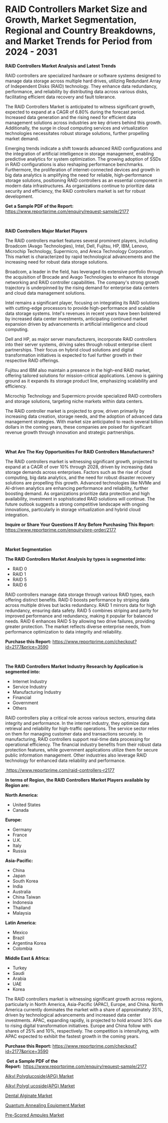 <p><h1>RAID Controllers Market Size and Growth, Market Segmentation, Regional and Country Breakdowns, and Market Trends for Period from 2024 -  2031</h1></p><p><strong>RAID Controllers Market Analysis and Latest Trends</strong></p>
<p><p>RAID controllers are specialized hardware or software systems designed to manage data storage across multiple hard drives, utilizing Redundant Array of Independent Disks (RAID) technology. They enhance data redundancy, performance, and reliability by distributing data across various disks, facilitating efficient data recovery and fault tolerance.</p><p>The RAID Controllers Market is anticipated to witness significant growth, expected to expand at a CAGR of 6.80% during the forecast period. Increased data generation and the rising need for efficient data management solutions across industries are key drivers behind this growth. Additionally, the surge in cloud computing services and virtualization technologies necessitates robust storage solutions, further propelling market demand.</p><p>Emerging trends indicate a shift towards advanced RAID configurations and the integration of artificial intelligence in storage management, enabling predictive analytics for system optimization. The growing adoption of SSDs in RAID configurations is also reshaping performance benchmarks. Furthermore, the proliferation of internet-connected devices and growth in big data analytics is amplifying the need for reliable, high-performance storage solutions, positioning RAID controllers as an essential component in modern data infrastructures. As organizations continue to prioritize data security and efficiency, the RAID controllers market is set for robust development.</p></p>
<p><strong>Get a Sample PDF of the Report:&nbsp;</strong> <a href="https://www.reportprime.com/enquiry/request-sample/2177?utm_campaign=1733&utm_medium=2&utm_source=Github&utm_content=ia&utm_term=28102024&utm_id=raid-controllers">https://www.reportprime.com/enquiry/request-sample/2177</a></p>
<p>&nbsp;</p>
<p><strong>RAID Controllers Major Market Players</strong></p>
<p><p>The RAID controllers market features several prominent players, including Broadcom (Avago Technologies), Intel, Dell, Fujitsu, HP, IBM, Lenovo, Microchip Technology, Supermicro, and Areca Technology Corporation. This market is characterized by rapid technological advancements and the increasing need for robust data storage solutions.</p><p>Broadcom, a leader in the field, has leveraged its extensive portfolio through the acquisition of Brocade and Avago Technologies to enhance its storage networking and RAID controller capabilities. The company's strong growth trajectory is underpinned by the rising demand for enterprise data centers and cloud data management solutions.</p><p>Intel remains a significant player, focusing on integrating its RAID solutions with cutting-edge processors to provide high-performance and scalable data storage systems. Intel's revenues in recent years have been bolstered by increased data center investments, anticipating continued market expansion driven by advancements in artificial intelligence and cloud computing.</p><p>Dell and HP, as major server manufacturers, incorporate RAID controllers into their server systems, driving sales through robust enterprise client partnerships. Their focus on hybrid cloud solutions and digital transformation initiatives is expected to fuel further growth in their respective RAID offerings.</p><p>Fujitsu and IBM also maintain a presence in the high-end RAID market, offering tailored solutions for mission-critical applications. Lenovo is gaining ground as it expands its storage product line, emphasizing scalability and efficiency.</p><p>Microchip Technology and Supermicro provide specialized RAID controllers and storage solutions, targeting niche markets within data centers.</p><p>The RAID controller market is projected to grow, driven primarily by increasing data creation, storage needs, and the adoption of advanced data management strategies. With market size anticipated to reach several billion dollars in the coming years, these companies are poised for significant revenue growth through innovation and strategic partnerships.</p></p>
<p>&nbsp;</p>
<p><strong>What Are The Key Opportunities For RAID Controllers Manufacturers?</strong></p>
<p><p>The RAID controllers market is witnessing significant growth, projected to expand at a CAGR of over 10% through 2028, driven by increasing data storage demands across enterprises. Factors such as the rise of cloud computing, big data analytics, and the need for robust disaster recovery solutions are propelling this growth. Advanced technologies like NVMe and AI-driven analytics are enhancing performance and reliability, further boosting demand. As organizations prioritize data protection and high availability, investment in sophisticated RAID solutions will continue. The future outlook suggests a strong competitive landscape with ongoing innovations, particularly in storage virtualization and hybrid cloud integration.</p></p>
<p><strong>Inquire or Share Your Questions If Any Before Purchasing This Report:</strong> <a href="https://www.reportprime.com/enquiry/pre-order/2177?utm_campaign=1733&utm_medium=2&utm_source=Github&utm_content=ia&utm_term=28102024&utm_id=raid-controllers">https://www.reportprime.com/enquiry/pre-order/2177</a></p>
<p>&nbsp;</p>
<p><strong>Market Segmentation</strong></p>
<p><strong>The RAID Controllers Market Analysis by types is segmented into:</strong></p>
<p><ul><li>RAID 0</li><li>RAID 1</li><li>RAID 5</li><li>RAID 6</li></ul></p>
<p><p>RAID controllers manage data storage through various RAID types, each offering distinct benefits. RAID 0 boosts performance by striping data across multiple drives but lacks redundancy. RAID 1 mirrors data for high redundancy, ensuring data safety. RAID 5 combines striping and parity for improved performance and redundancy, making it popular for balanced needs. RAID 6 enhances RAID 5 by allowing two drive failures, providing greater protection. The market reflects diverse enterprise needs, from performance optimization to data integrity and reliability.</p></p>
<p><strong>Purchase this Report:&nbsp;</strong><a href="https://www.reportprime.com/checkout?id=2177&price=3590&utm_campaign=1733&utm_medium=2&utm_source=Github&utm_content=ia&utm_term=28102024&utm_id=raid-controllers">https://www.reportprime.com/checkout?id=2177&price=3590</a></p>
<p>&nbsp;</p>
<p><strong>The RAID Controllers Market Industry Research by Application is segmented into:</strong></p>
<p><ul><li>Internet Industry</li><li>Service Industry</li><li>Manufacturing Industry</li><li>Financial</li><li>Government</li><li>Others</li></ul></p>
<p><p>RAID controllers play a critical role across various sectors, ensuring data integrity and performance. In the internet industry, they optimize data retrieval and reliability for high-traffic operations. The service sector relies on them for managing customer data and transactions securely. In manufacturing, RAID controllers support real-time data processing for operational efficiency. The financial industry benefits from their robust data protection features, while government applications utilize them for secure public information management. Other industries also leverage RAID technology for enhanced data reliability and performance.</p></p>
<p><a href="https://www.reportprime.com/raid-controllers-r2177?utm_campaign=1733&utm_medium=2&utm_source=Github&utm_content=ia&utm_term=28102024&utm_id=raid-controllers">&nbsp;https://www.reportprime.com/raid-controllers-r2177</a></p>
<p><strong>In terms of Region, the RAID Controllers Market Players available by Region are:</strong></p>
<p>
    <p> <strong> North America: </strong>
        <ul>
            <li>United States</li>
            <li>Canada</li>
        </ul>
        </p> 
    <p> <strong> Europe: </strong>
        <ul>
            <li>Germany</li>
            <li>France</li>
            <li>U.K.</li>
            <li>Italy</li>
            <li>Russia</li>
        </ul>
        </p> 
    <p> <strong> Asia-Pacific: </strong>
        <ul>
            <li>China</li>
            <li>Japan</li>
            <li>South Korea</li>
            <li>India</li>
            <li>Australia</li>
            <li>China Taiwan</li>
            <li>Indonesia</li>
            <li>Thailand</li>
            <li>Malaysia</li>
        </ul>
        </p> 
    <p> <strong> Latin America: </strong>
        <ul>
            <li>Mexico</li>
            <li>Brazil</li>
            <li>Argentina Korea</li>
            <li>Colombia</li>
        </ul>
        </p> 
    <p> <strong> Middle East & Africa: </strong>
        <ul>
            <li>Turkey</li>
            <li>Saudi</li>
            <li>Arabia</li>
            <li>UAE</li>
            <li>Korea</li>
        </ul>
    </p>
    </p>
<p><p>The RAID controllers market is witnessing significant growth across regions, particularly in North America, Asia-Pacific (APAC), Europe, and China. North America currently dominates the market with a share of approximately 35%, driven by technological advancements and increased data center investments. APAC, expanding rapidly, is projected to hold around 30% due to rising digital transformation initiatives. Europe and China follow with shares of 25% and 10%, respectively. The competition is intensifying, with APAC expected to exhibit the fastest growth in the coming years.</p></p>
<p><strong>Purchase this Report: </strong><a href="https://www.reportprime.com/checkout?id=2177&price=3590&utm_campaign=1733&utm_medium=2&utm_source=Github&utm_content=ia&utm_term=28102024&utm_id=raid-controllers">https://www.reportprime.com/checkout?id=2177&price=3590</a></p>
<p>&nbsp;<strong>Get a Sample PDF of the Report:&nbsp;&nbsp;</strong><a href="https://www.reportprime.com/enquiry/request-sample/2177?utm_campaign=1733&utm_medium=2&utm_source=Github&utm_content=ia&utm_term=28102024&utm_id=raid-controllers">https://www.reportprime.com/enquiry/request-sample/2177</a></p>
<p><strong></strong></p>
<p><p><a href="https://www.linkedin.com/pulse/alkyl-polyglucosideapg-market-strategic-insights-product-s7krf?trk=public_post_embed_feed-article-content&utm_campaign=1733&utm_medium=2&utm_source=Github&utm_content=ia&utm_term=28102024&utm_id=raid-controllers">Alkyl Polyglucoside(APG) Market</a></p><p><a href="https://www.linkedin.com/pulse/alkyl-polygl-ucosideapg-market-size-share-analysis-growth-h1suf?trk=public_post_embed_feed-article-content&utm_campaign=1733&utm_medium=2&utm_source=Github&utm_content=ia&utm_term=28102024&utm_id=raid-controllers">Alkyl Polygl ucoside(APG) Market</a></p><p><a href="https://www.linkedin.com/pulse/dental-alginate-market-opportunities-emerging-global-rq0oc?utm_campaign=1733&utm_medium=2&utm_source=Github&utm_content=ia&utm_term=28102024&utm_id=raid-controllers">Dental Alginate Market</a></p><p><a href="https://www.linkedin.com/pulse/quantum-annealing-equipment-market-research-report-2024--c6tvf?trk=public_post_embed_feed-article-content&utm_campaign=1733&utm_medium=2&utm_source=Github&utm_content=ia&utm_term=28102024&utm_id=raid-controllers">Quantum Annealing Equipment Market</a></p><p><a href="https://www.linkedin.com/pulse/global-pre-scored-ampules-market-trends-innovations-forward-looking-gvczc?utm_campaign=1733&utm_medium=2&utm_source=Github&utm_content=ia&utm_term=28102024&utm_id=raid-controllers">Pre-Scored Ampules Market</a></p></p>